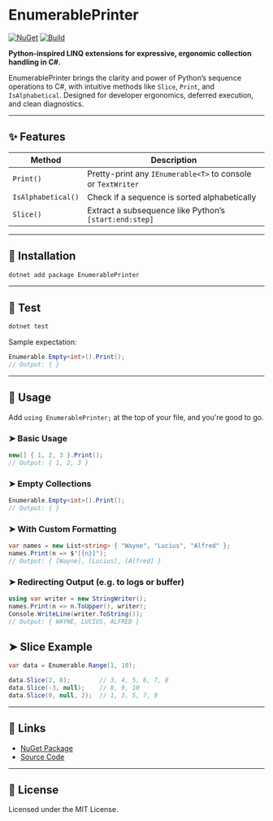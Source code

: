 # EnumerablePrinter

[![NuGet](https://img.shields.io/nuget/v/EnumerablePrinter.svg)](https://www.nuget.org/packages/EnumerablePrinter/1.0.1)
[![Build](https://github.com/wblackmon/EnumerablePrinter/actions/workflows/build.yml/badge.svg)](https://github.com/wblackmon/EnumerablePrinter/actions)

**Python-inspired LINQ extensions for expressive, ergonomic collection handling in C#.**

EnumerablePrinter brings the clarity and power of Python’s sequence operations to C#, with intuitive methods like `Slice`, `Print`, and `IsAlphabetical`. Designed for developer ergonomics, deferred execution, and clean diagnostics.

---

## ✨ Features

| Method             | Description                                                  |
|--------------------|--------------------------------------------------------------|
| `Print()`          | Pretty-print any `IEnumerable<T>` to console or `TextWriter` |
| `IsAlphabetical()` | Check if a sequence is sorted alphabetically                 |
| `Slice()`          | Extract a subsequence like Python’s `[start:end:step]`  

---

## 🚀 Installation

```bash
dotnet add package EnumerablePrinter
```

---

## 🧪 Test

```bash
dotnet test
```

Sample expectation:

```csharp
Enumerable.Empty<int>().Print();
// Output: { }
```

---

## 🧰 Usage

Add `using EnumerablePrinter;` at the top of your file, and you're good to go.

### ➤ Basic Usage

```csharp
new[] { 1, 2, 3 }.Print();
// Output: { 1, 2, 3 }
```

### ➤ Empty Collections

```csharp
Enumerable.Empty<int>().Print();
// Output: { }
```

### ➤ With Custom Formatting

```csharp
var names = new List<string> { "Wayne", "Lucius", "Alfred" };
names.Print(n => $"[{n}]");
// Output: { [Wayne], [Lucius], [Alfred] }
```

### ➤ Redirecting Output (e.g. to logs or buffer)

```csharp
using var writer = new StringWriter();
names.Print(n => n.ToUpper(), writer);
Console.WriteLine(writer.ToString());
// Output: { WAYNE, LUCIUS, ALFRED }
```
## ➤ Slice Example

```csharp
var data = Enumerable.Range(1, 10);

data.Slice(2, 8);        // 3, 4, 5, 6, 7, 8
data.Slice(-3, null);    // 8, 9, 10
data.Slice(0, null, 2);  // 1, 3, 5, 7, 9
```
---

## 🔗 Links

- [NuGet Package](https://www.nuget.org/packages/EnumerablePrinter)
- [Source Code](https://github.com/wblackmon/EnumerablePrinter)

---

## 📝 License

Licensed under the MIT License.
